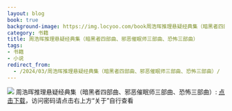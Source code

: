 ```yaml
---
layout: blog
book: true
background-image: https://img.locyoo.com/book周浩晖推理悬疑经典集（暗黑者四部曲、邪恶催眠师三部曲、恐怖三部曲）.jpg
category: 书籍
title: 周浩晖推理悬疑经典集（暗黑者四部曲、邪恶催眠师三部曲、恐怖三部曲）
tags:
- 书籍
- 小说
redirect_from:
  - /2024/03/周浩晖推理悬疑经典集（暗黑者四部曲、邪恶催眠师三部曲、恐怖三部曲）/
---
```

![](https://img.locyoo.com/book周浩晖推理悬疑经典集（暗黑者四部曲、邪恶催眠师三部曲、恐怖三部曲）.jpg)
周浩晖推理悬疑经典集（暗黑者四部曲、邪恶催眠师三部曲、恐怖三部曲）: <a name = "ref1" href="https://url18.ctfile.com/f/50983618-1319974099-56238b?p=3619">点击下载</a>，访问密码请点击右上方“关于”自行查看